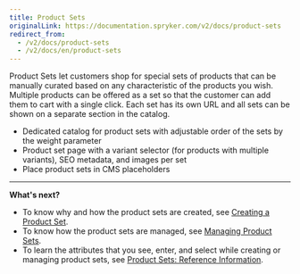 ```yaml
---
title: Product Sets
originalLink: https://documentation.spryker.com/v2/docs/product-sets
redirect_from:
  - /v2/docs/product-sets
  - /v2/docs/en/product-sets
---
```


Product Sets let customers shop for special sets of products that can be manually curated based on any characteristic of the products you wish.
Multiple products can be offered as a set so that the customer can add them to cart with a single click. Each set has its own URL and all sets can be shown on a separate section in the catalog.

* Dedicated catalog for product sets with adjustable order of the sets by the weight parameter
* Product set page with a variant selector (for products with multiple variants), SEO metadata, and images per set
* Place product sets in CMS placeholders

***
**What's next?**

* To know why and how the product sets are created, see [Creating a Product Set](/docs/scos/dev/user-guides/201903.0/back-office-user-guide/products/product-sets/creating-a-product-set.html).
* To know how the product sets are managed, see [Managing Product Sets](/docs/scos/dev/user-guides/201903.0/back-office-user-guide/products/product-sets/managing-product-sets.html).
* To learn the attributes that you see, enter, and select while creating or managing product sets, see [Product Sets: Reference Information](/docs/scos/dev/user-guides/201903.0/back-office-user-guide/products/product-sets/references/product-sets-reference-information.html).
